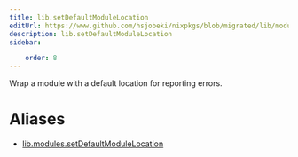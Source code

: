 ```yaml
---
title: lib.setDefaultModuleLocation
editUrl: https://www.github.com/hsjobeki/nixpkgs/blob/migrated/lib/modules.nix#L451C30
description: lib.setDefaultModuleLocation
sidebar:

    order: 8
---
```


Wrap a module with a default location for reporting errors.


# Aliases

- [lib.modules.setDefaultModuleLocation](/nix-doc-comments/reference/lib/modules/lib-modules-setdefaultmodulelocation)


